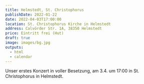 ```yaml
---
title: Helmstedt, St. Christophorus
publishDate: 2022-01-22
date: 2022-04-03T17:00:00
location: St. Christophorus Kirche in Helmstedt
address: Calvörder Str. 1A, 38350 Helmstedt
price: Eintritt frei (Hut)
draft: true
image: images/bg.jpg
outputs:
  - html
  - calendar
---
```

Unser erstes Konzert in voller Besetzung, am 3.4. um 17:00 in St. Christophorus in Helmstedt.